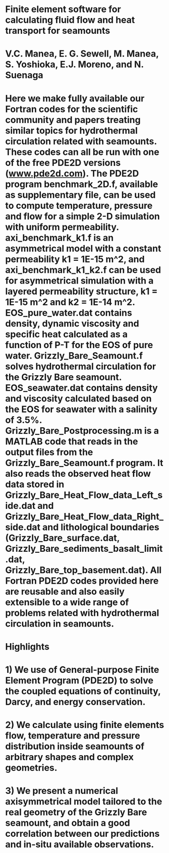 # Finite element software for calculating fluid flow and heat transport for seamounts 

# V.C. Manea, E. G. Sewell, M. Manea, S. Yoshioka, E.J. Moreno, and N. Suenaga


#  Here we make fully available our Fortran codes for the scientific community and papers treating similar topics for hydrothermal circulation related with seamounts. These codes can all be run with one of the free PDE2D versions (www.pde2d.com). The PDE2D program benchmark_2D.f, available as supplementary file, can be used to compute temperature, pressure and flow for a simple 2-D simulation with uniform permeability. axi_benchmark_k1.f is an asymmetrical model with a constant permeability k1 = 1E-15 m^2, and  axi_benchmark_k1_k2.f can be used for asymmetrical simulation with a layered permeability structure, k1 = 1E-15 m^2 and k2 = 1E-14 m^2. EOS_pure_water.dat contains density, dynamic viscosity and specific heat calculated as a function of P-T for the EOS of pure water. Grizzly_Bare_Seamount.f solves hydrothermal circulation for the Grizzly Bare seamount. EOS_seawater.dat contains density and viscosity calculated based on the EOS for seawater with a salinity of 3.5%. Grizzly_Bare_Postprocessing.m is a MATLAB code that reads in the output files from the Grizzly_Bare_Seamount.f program. It also reads the observed heat flow data stored in Grizzly_Bare_Heat_Flow_data_Left_side.dat and Grizzly_Bare_Heat_Flow_data_Right_side.dat and lithological boundaries (Grizzly_Bare_surface.dat, Grizzly_Bare_sediments_basalt_limit.dat, Grizzly_Bare_top_basement.dat). All Fortran PDE2D codes provided here are reusable and also easily extensible to a wide range of problems related with hydrothermal circulation in seamounts. 

# Highlights

# 1) We use of General-purpose Finite Element Program (PDE2D) to solve the coupled equations of continuity, Darcy, and energy conservation.
# 2) We calculate using finite elements flow, temperature and pressure distribution inside seamounts of arbitrary shapes and complex geometries. 
# 3) We present a numerical axisymmetrical model tailored to the real geometry of the Grizzly Bare seamount, and obtain a good correlation between our predictions and in-situ available observations.
